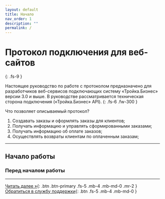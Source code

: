 ```yaml
---
layout: default
title: Начало
nav_order: 1
description: ""
permalink: /
---
```


# Протокол подключения для веб-сайтов
{: .fs-9 }

Настоящее руководство по работе с протоколом предназначено для разработчиков веб-сервисов подключающих
систему «Тройка.Бизнес» версии 3.0 и выше. В руководстве рассматривается техническая сторона подключения
(«Тройка.Бизнес» API).
{: .fs-6 .fw-300 }

Что позволяет описываемый протокол?

1. Создавать заказы и оформлять заказы для клиентов;
2. Получать информацию и управлять сформированными заказами;
3. Получать информацию об оплате заказов;
4. Осуществлять возвраты клиентам по оплаченным заказам;

---

## Начало работы

### Перед началом работы

---

[Читать далее &raquo;](/docs/definition){: .btn .btn-primary .fs-5 .mb-4 .mb-md-0 .mr-2 } [Обратиться в службу поддержки](https://www.invoicebox.ru/ru/contacts/feedback.html){: .btn .fs-5 .mb-4 .mb-md-0 }
